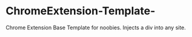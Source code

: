 # ChromeExtension-Template-
Chrome Extension Base Template for noobies. Injects a div into any site.
